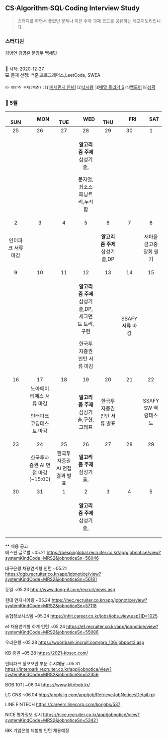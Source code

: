 ## CS·Algorithm·SQL·Coding Interview Study
<blockquote>스터디를 하면서 풀었던 문제나 이전 주차 과제 코드를 공유하는 레포지토리입니다.</blockquote>

### 스터디원

[김병연](https://github.com/whyWhale) [김영훈](https://github.com/12311321) [문창무](https://github.com/ChangmooMoon) [백혜민](https://github.com/HyeminBaek) 

<br> 📌 시작: 2020-12-27 
<br> 💻 문제 선정: 백준,프로그래머스,LeetCode, SWEA

✏️ `이번주 문제(백준)` : ⑴[미세먼지 안녕!](https://www.acmicpc.net/problem/17144)  ⑵[낚시왕](https://www.acmicpc.net/problem/17143)  ⑶[배열 돌리기 6](https://www.acmicpc.net/problem/20327)  ⑷[백도어](https://www.acmicpc.net/problem/17396)  ⑸[성곽](https://www.acmicpc.net/problem/2234)

<h3> 📅 5월 </h3>


|　  SUN　  |　  MON　  |　  TUE　  |　  WED　  |　  THU　  |　  FRI　  |　  SAT　  |
|:---:|:---:|:---:|:---:|:---:|:---:|:---:|
|    25    |    26    |    27    |    28    |    29    |    30    |    1    |
|||<p></p> |<p><b>알고리즘 주제</b> 삼성기출,</p><p>문자열,최소스패닝트리,누적합</p>  ||||
| 2 |      3      |      4      |     5     |    6     |     7     | 8 |
|<p>인터파크 서류 마감</p>||||<p><b>알고리즘 주제</b> 삼성기출,DP</p>||새마을금고중앙회 필기|
| 9 |      10       |      11       |      12       |     13     |     14     |15|
| |||<p><b>알고리즘 주제</b>삼성기출,DP,세그먼트 트리,구현</p><p>한국투자증권 인턴 서류 마감</p>||SSAFY 서류 마감||
| 16 |      17        |       18       | 19|  20  |  21  |  22  |
||노아에이티에스 서류 마감<p>인터파크 코딩테스트 마감</p>||<p><b>알고리즘 주제</b> 삼성기출,구현,그래프</p>|한국투자증권 인턴 서류 발표|<p></p>|SSAFY SW 역량테스트|
| 23 |24|25|26|27|28|29|
||한국투자증권 AI 면접 마감(~15:00)|한국투자증권 AI 면접 결과 발표|<b>알고리즘 주제</b>삼성기출,||||
|30|31|1 |    2    |3 |   4  | 5 |
|||<p></p> |<p><b>알고리즘 주제</b> 삼성기출,</p>  ||||

** 채용 공고
<br>베스핀 글로벌 ~05.21 https://bespinglobal.recruiter.co.kr/app/jobnotice/view?systemKindCode=MRS2&jobnoticeSn=56046

대구은행 채용연계형 인턴 ~05.21 https://dgb.recruiter.co.kr/app/jobnotice/view?systemKindCode=MRS2&jobnoticeSn=56181

동일 ~05.23 http://www.dong-il.com/recruit/news.asp

현대 엔지니어링 ~05.24 https://hec.recruiter.co.kr/app/jobnotice/view?systemKindCode=MRS2&jobnoticeSn=57118

농협정보시스템 ~05.24 https://nhit.career.co.kr/jobs/jobs_view.asp?ID=1025

e1 채용연계형 하계 인턴 ~05.24 https://e1.recruiter.co.kr/app/jobnotice/view?systemKindCode=MRS2&jobnoticeSn=55086

우리은행 ~05.28 https://wooribank.incruit.com/pro_106/jobpost3.asp

KB 증권 ~05.28 https://2021-kbsec.com/

인터파크 정보보안 부문 수시채용 ~05.31 https://interpark.recruiter.co.kr/app/jobnotice/view?systemKindCode=MRS2&jobnoticeSn=52356

BOB 10기 ~06.04 https://www.kitribob.kr/

LG CNS ~06.04 http://apply.lg.com/app/job/RetrieveJobNoticesDetail.rpi

LINE FINTECH https://careers.linecorp.com/ko/jobs/537

NICE 평가정보 상시 https://nice.recruiter.co.kr/app/jobnotice/view?systemKindCode=MRS2&jobnoticeSn=53421

IBK 기업은행 체험형 인턴 채용예정
